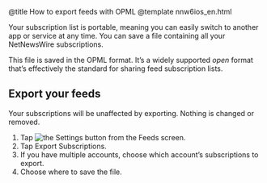 @title How to export feeds with OPML
@template nnw6ios_en.html

Your subscription list is portable, meaning you can easily switch to another app or service at any time. You can save a file containing all your NetNewsWire subscriptions.

This file is saved in the OPML format. It’s a widely supported *open* format that’s effectively the standard for sharing feed subscription lists.



Export your feeds
-----------------

Your subscriptions will be unaffected by exporting. Nothing is changed or removed.

1. Tap <img src="../../../images/ios-icon-settings.png" alt="the Settings button" class="ios-inline-button-large" /> from the Feeds screen.
2. Tap Export Subscriptions.
3. If you have multiple accounts, choose which account’s subscriptions to export.
4. Choose where to save the file.